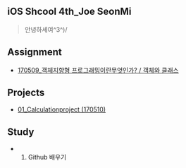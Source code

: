 ## iOS Shcool 4th_Joe SeonMi
> 안녕하세여^3^)/

## Assignment
- [170509_객체지향형 프로그래밍이란무엇인가? / 객체와 클래스](https://github.com/joeseonmi/iOS_4th/tree/master/Assignment/170509_%EA%B0%9D%EC%B2%B4%EC%A7%80%ED%96%A5%ED%98%95%ED%94%84%EB%A1%9C%EA%B7%B8%EB%9E%98%EB%B0%8D)


## Projects
- [01_Calculationproject (170510)](https://github.com/joeseonmi/iOS_4th/tree/master/Projects/01_Calculationproject)

## Study
- 01. Github 배우기
